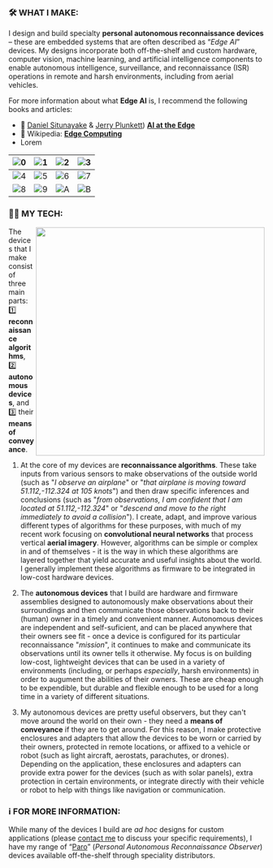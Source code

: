 <!-- ```
      _________    _________    ____  ___                __                 ___           ___
     /  ______/\  /  ____  /\  /   /\/  /\              /_/\               /  /\         /  /\ 
    /  /\_____\/ /  /___/ / / /   / /  / /              \_\/              /  / /     ___/  /_/
   /  / /       /  ______/ / /    \/  / /  _____      ___    ______      /  /_/___  /__   ___/\
  /  / /       /  /\_____\/ /  _     / /  /     \    /  /\  /  __  \    /  ___   /\ \_/  /\__\/
 /  /_/____   /  / /       /  /\\    \/  /  /\  /\  /  / / /  /_/  /|  /  /\ /  / /  /  / /  __    __    __
/_________/\ /__/ /       /__/ / \___/\ /__/ /_/ / /__/ / /_____  / / /__/ //__/ /  /__/ /  /_/\  /_/\  /_/\
\_________\/ \__\/        \__\/   \__\/ \__\/\_\/  \__\/  \____/ / /  \__\/ \__\/   \__\/   \_\/  \_\/  \_\/
                                                           ___/ / /
                                                          /____/ /
                                                          \____\/
``` -->                         

### :hammer_and_wrench: WHAT I MAKE:

I design and build specialty **personal autonomous reconnaissance devices** &ndash; these are embedded systems that are often described as &ldquo;*Edge AI*&rdquo; devices. My designs incorporate both off-the-shelf and custom hardware, computer vision, machine learning, and artificial intelligence components to enable autonomous intelligence, surveillance, and reconnaissance (ISR) operations in remote and harsh environments, including from aerial vehicles.

For more information about what **Edge AI** is, I recommend the following books and articles:
- :book: [Daniel Situnayake](https://github.com/dansitu) &amp; [Jerry Plunkett](https://github.com/jennyplunkett)) **[AI at the Edge](https://learning.oreilly.com/library/view/ai-at-the/9781098120191/)**  
- :page_facing_up: Wikipedia: **[Edge Computing](https://en.wikipedia.org/wiki/Edge_computing)**
- Lorem


| ![0](content/0.png) | ![1](content/1.png) | ![2](content/2.png) | ![3](content/3.png) | 
| :-----------------: | :-----------------: | :-----------------: | :-----------------: | 
| ![4](content/4.png) | ![5](content/5.png) | ![6](content/6.png) | ![7](content/7.png) | 
| ![8](content/8.png) | ![9](content/9.png) | ![A](content/A.png) | ![B](content/B.png) | 

### :technologist: MY TECH:

<img src=content/cpknight-tech-overview-123.png width=450 align=right>

The devices that I make consist of three main parts: :one: **reconnaissance algorithms**, :two: **autonomous devices**, and :three: their **means of conveyance**.

1. At the core of my devices are **reconnaissance algorithms**. These take inputs from various sensors to make observations of the outside world (such as "_I observe an airplane_" or "_that airplane is moving toward 51.112,-112.324 at 105 knots_") and then draw specific inferences and conclusions (such as "_from observations, I am confident that I am located at 51.112,-112.324_" or "_descend and move to the right immediately to avoid a collision_"). I create, adapt, and improve various different types of algorithms for these purposes, with much of my recent work focusing on **convolutional neural networks** that process vertical **aerial imagery**. However, algorithms can be simple or complex in and of themselves - it is the way in which these algorithms are layered together that yield accurate and useful insights about the world. I generally implement these algorithms as firmware to be integrated in low-cost hardware devices.

2. The **autonomous devices** that I build are hardware and firmware assemblies designed to autonomously make observations about their surroundings and then communicate those observations back to their (human) owner in a timely and convenient manner. Autonomous devices are independent and self-suficient, and can be placed anywhere that their owners see fit - once a device is configured for its particular reconnaissance "_mission_", it continues to make and communicate its observations until its owner tells it otherwise. My focus is on building low-cost, lightweight devices that can be used in a variety of environments (including, or perhaps _especially_, harsh environments) in order to augument the abilities of their owners. These are cheap enough to be expendible, but durable and flexible enough to be used for a long time in a variety of different situations.

3. My autonomous devices are pretty useful observers, but they can't move around the world on their own - they need a **means of conveyance** if they are to get around. For this reason, I make protective enclosures and adapters that allow the devices to be worn or carried by their owners, protected in remote locations, or affixed to a vehicle or robot (such as light aircraft, aerostats, parachutes, or drones). Depending on the application, these enclosures and adapters can provide extra power for the devices (such as with solar panels), extra protection in certain environments, or integrate directly with their vehicle or robot to help with things like navigation or communication. 

### :information_source: FOR MORE INFORMATION:

While many of the devices I build are *ad hoc* designs for custom applications (please [contact me](mailto:chris@cpknight.io) to discuss your specific requirements), I have my range of “[Paro](https://github.com/cpknight/Paro)” (*Personal Autonomous Reconnaissance Observer*) devices available off-the-shelf through speciality distributors. <!-- in the United States, the United Kingdom, France, Australia, and Israel. -->
